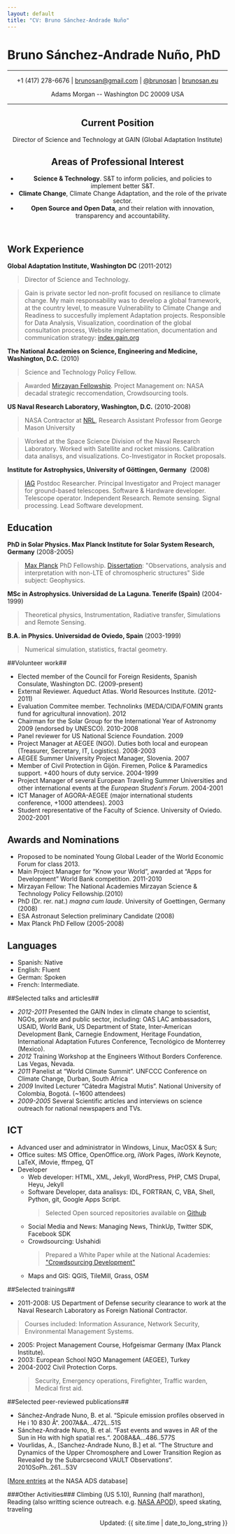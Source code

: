 ```yaml
---
layout: default 
title: "CV: Bruno Sánchez-Andrade Nuño"
---
```

# Bruno Sánchez-Andrade Nuño, PhD #
***
<header>

+1 (417) 278-6676 | <brunosan@gmail.com> | [@brunosan](http://twitter.com/brunosan) | [brunosan.eu](http://brunosan.eu)  

Adams Morgan --  Washington DC 20009 USA

****

## Current Position ##

Director of Science and Technology at GAIN (Global Adaptation Institute)

## Areas of Professional Interest ##

* **Science & Technology**. S&T to inform policies, and policies to implement better S&T.
* **Climate Change**, Climate Change Adaptation, and the role of the private sector.
* **Open Source and Open Data**, and their relation with innovation, transparency and accountability.
</header>


## Work Experience ##
**Global Adaptation Institute, Washington DC** (2011-2012)
 >Director of Science and Technology. 

>Gain is private sector led non-profit focused on resiliance to climate change. 
My main responsability was to develop a global framework, at the country level, to measure Vulnerability to Climate Change and Readiness to succesfully implement Adaptation projects. 
Responsible for Data Analysis, Visualization, coordination of the global consultation process, Website implementation, documentation and communication strategy: [index.gain.org](http://gain.index.org)

**The National Academies on Science, Engineering and Medicine, Washington, D.C.** (2010)
> Science and Technology Policy Fellow. 

>Awarded [Mirzayan Fellowship](http://sites.nationalacademies.org/PGA/policyfellows/index.htm). Project Management on: NASA decadal strategic reccomendation, Crowdsourcing tools.

**US Naval Research Laboratory, Washington, D.C.**  (2010-2008)
> NASA Contractor at [NRL](http://www.nrl.navy.mil/), Research Assistant Professor from George Mason University

> Worked at the Space Science Division of the Naval Research Laboratory. Worked with Satellite and rocket missions. 
Calibration data analisys, and visualizations. Co-Investigator in Rocket proposals. 

**Institute for Astrophysics, University of Göttingen, Germany**  (2008)
> [IAG](http://www.uni-goettingen.de/en/203293.html) Postdoc Researcher. Principal Investigator and Project manager for ground-based telescopes. 
Software & Hardware developer. Telescope operator. Independent Research. Remote sensing. Signal processing. Lead Software development.

## Education ##
**PhD in Solar Physics. Max Planck Institute for Solar System Research, Germany** (2008-2005)
>[Max Planck](http://www.mps.mpg.de/en/) PhD Fellowship. [Dissertation](http://apod.nasa.gov/apod/ap070522.html): "Observations, analysis and interpretation with non-LTE of
>chromospheric structures" Side subject: Geophysics.

**MSc in Astrophysics. Universidad de La Laguna. Tenerife (Spain)** (2004-1999)
> Theoretical physics, Instrumentation, Radiative transfer, Simulations and Remote Sensing.

**B.A. in Physics. Universidad de Oviedo, Spain** (2003-1999)

> Numerical simulation, statistics, fractal geometry.
 		
##Volunteer work##
* Elected member of the Council for Foreign Residents, Spanish Consulate, Washington DC. (2009-present)
* External Reviewer. Aqueduct Atlas. World Resources Institute. (2012-2011) 
* Evaluation Commitee member. Technolinks (MEDA/CIDA/FOMIN grants fund for
  agricultural innovation). 2012
* Chairman for the Solar Group for the International Year of Astronomy 2009 (endorsed by UNESCO). 2010-2008
* Panel reviewer for US National Science Foundation. 2009
* Project Manager at AEGEE (NGO). Duties both local and european (Treasurer, Secretary, IT, Logistics). 2008-2003
* AEGEE Summer University Project Manager, Slovenia. 2007 	
* Member of Civil Protection in Gijón. Firemen, Police & Paramedics support. +400 hours of duty service. 2004-1999 	
* Project Manager of several European Traveling Summer Universities and other international events at the *European Student´s Forum*. 2004-2001	
* ICT Manager of AGORA-AEGEE (major international students conference, +1000 attendees). 2003 	
* Student representative of the Faculty of Science. University of Oviedo. 2002-2001	


## Awards and Nominations ##
* Proposed to be nominated Young Global Leader of the World Economic Forum for class 2013.
* Main Project Manager for “Know your World”, awarded at “Apps for Development” World Bank competition. 2011-2010	
* Mirzayan Fellow: The National Academies Mirzayan Science & Technology Policy Fellowship.(2010)
* PhD (Dr. rer. nat.) *magna cum laude*. University of Goettingen, Germany (2008)
* ESA Astronaut Selection preliminary Candidate (2008)
* Max Planck PhD Fellow (2005-2008)


## Languages ##
* Spanish: Native	
* English: Fluent
* German: Spoken 		
* French: Intermediate. 

##Selected talks and articles##
- *2012-2011* Presented the GAIN Index in climate change to scientist, NGOs, private and public sector, including: 
OAS LAC ambassadors, USAID, World Bank, US Department of State, Inter-American Development Bank, Carnegie Endowment, Heritage Foundation, International Adaptation Futures Conference, Tecnológico de Monterrey (Mexico).
- *2012* Training Workshop at the Engineers Without Borders Conference. Las Vegas, Nevada.
- *2011* Panelist at “World Climate Summit”. UNFCCC Conference on Climate Change, Durban, South Africa
- *2009* 	Invited Lecturer “Cátedra Magistral Mutis”. National University of Colombia, Bogotá. (~1600 attendees)
- *2009-2005* Several Scientific articles and interviews on science outreach for national newspapers and TVs.

## ICT	
* Advanced user and administrator in Windows, Linux, MacOSX & Sun; 
* Office suites: MS Office, OpenOffice.org, iWork Pages, iWork Keynote, LaTeX, iMovie, ffmpeg, QT
*   Developer
    * Web developer: HTML, XML, Jekyll, WordPress, PHP, CMS Drupal, Heyu, Jekyll 
    * Software Developer, data analisys:  IDL, FORTRAN, C, VBA, Shell, Python, git, Google Apps Script. 
      > Selected Open sourced repositories available on [Github](www.github.com/brunosan)
    * Social Media and News: Managing News, ThinkUp, Twitter SDK, Facebook SDK
    * Crowdsourcing: Ushahidi
      >Prepared a White Paper while at the National Academies:
["Crowdsourcing
Development"](http://brunosan.eu/2010/10/28/crowdsourcing-development/)
    * Maps and GIS: QGIS, TileMill, Grass, OSM

##Selected trainings##
* 2011-2008:  US Department of Defense security clearance to work at the Naval Research Laboratory as Foreign National Contractor. 
 > Courses included: Information Assurance, Network Security, Environmental Management Systems.  
* 2005: 	Project Management Course, Hofgeismar Germany (Max Planck Institute).
* 2003:   European School NGO Management (AEGEE), Turkey
* 2004-2002 	Civil Protection Corps.
    >Security, Emergency operations, Firefighter, Traffic warden, Medical first aid.

##Selected peer-reviewed publications##
* Sánchez-Andrade Nuno, B. et al. “Spicule emission profiles observed in He i 10 830 Å“. 2007A&A...472L..51S
* Sánchez-Andrade Nuno, B. et al. “Fast events and waves in AR of the Sun in Hα with high spatial res.“. 2008A&A...486..577S
* Vourlidas, A., [Sanchez-Andrade Nuno, B.] et al. “The Structure and Dynamics of the Upper Chromosphere and Lower Transition Region as Revealed by the Subarcsecond VAULT Observations“. 2010SoPh..261...53V

[[More
entries](http://adsabs.harvard.edu/cgi-bin/nph-abs_connect?return_req=no_params&author=S%C3%A1nchez-Andrade%20Nu%C3%B1o,%20B.&db_key=AST) at the NASA ADS database]

###Other Activities###
Climbing (US 5.10), Running (half marathon), Reading (also writting
science outreach. e.g. [NASA
APOD](http://apod.nasa.gov/apod/ap070522.html)), speed skating, traveling

<footer>
<div align="right">
Updated: {{ site.time | date_to_long_string }}
</div>
</footer>
